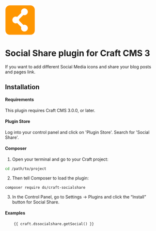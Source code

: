 <img src="src/icon.svg" alt="icon" width="100" height="100">

# Social Share plugin for Craft CMS 3 

If you want to add different Social Media icons  and share your blog posts and pages link.


## Installation

#### Requirements

This plugin requires Craft CMS 3.0.0, or later.

#### Plugin Store

Log into your control panel and click on 'Plugin Store'. Search for 'Social Share'.

#### Composer

1. Open your terminal and go to your Craft project:

```bash
cd /path/to/project
```

2. Then tell Composer to load the plugin:

```bash
composer require ds/craft-socialshare
```

3. In the Control Panel, go to Settings → Plugins and click the “Install” button for Social Share.

#### Examples

```twig
    {{ craft.dssocialshare.getSocial() }}
```
